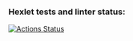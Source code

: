 ### Hexlet tests and linter status:
[![Actions Status](https://github.com/Loyrens/qa-engineer-project-84/actions/workflows/hexlet-check.yml/badge.svg)](https://github.com/Loyrens/qa-engineer-project-84/actions)